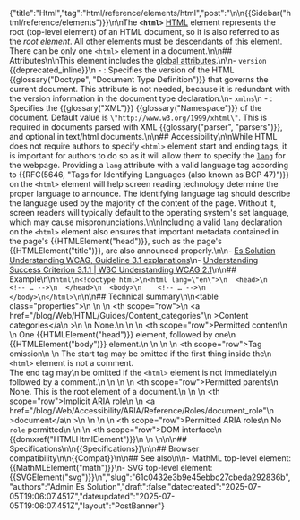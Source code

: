 {"title":"Html","tag":"html/reference/elements/html","post":"\n\n{{Sidebar(\"html/reference/elements\")}}\n\nThe **`<html>`** [HTML](/blog/Web/HTML) element represents the root (top-level element) of an HTML document, so it is also referred to as the _root element_. All other elements must be descendants of this element. There can be only one `<html>` element in a document.\n\n## Attributes\n\nThis element includes the [global attributes](/blog/Web/HTML/Reference/Global_attributes).\n\n- `version` {{deprecated_inline}}\n  - : Specifies the version of the HTML {{glossary(\"Doctype\", \"Document Type Definition\")}} that governs the current document. This attribute is not needed, because it is redundant with the version information in the document type declaration.\n- `xmlns`\n  - : Specifies the {{glossary(\"XML\")}} {{glossary(\"Namespace\")}} of the document. Default value is `\"http://www.w3.org/1999/xhtml\"`. This is required in documents parsed with XML {{glossary(\"parser\", \"parsers\")}}, and optional in text/html documents.\n\n## Accessibility\n\nWhile HTML does not require authors to specify `<html>` element start and ending tags, it is important for authors to do so as it will allow them to specify the [`lang`](/blog/Web/HTML/Reference/Global_attributes/lang) for the webpage. Providing a `lang` attribute with a valid language tag according to {{RFC(5646, \"Tags for Identifying Languages (also known as BCP 47)\")}} on the `<html>` element will help screen reading technology determine the proper language to announce. The identifying language tag should describe the language used by the majority of the content of the page. Without it, screen readers will typically default to the operating system's set language, which may cause mispronunciations.\n\nIncluding a valid `lang` declaration on the `<html>` element also ensures that important metadata contained in the page's {{HTMLElement(\"head\")}}, such as the page's {{HTMLElement(\"title\")}}, are also announced properly.\n\n- [Es Solution Understanding WCAG, Guideline 3.1 explanations](/blog/Web/Accessibility/Guides/Understanding_WCAG/Understandable#guideline_3.1_%e2%80%94_readable_make_text_content_readable_and_understandable)\n- [Understanding Success Criterion 3.1.1 | W3C Understanding WCAG 2.1](https://www.w3.org/WAI/WCAG21/Understanding/language-of-page.html)\n\n## Example\n\n```html\n<!doctype html>\n<html lang=\"en\">\n  <head>\n    <!-- … -->\n  </head>\n  <body>\n    <!-- … -->\n  </body>\n</html>\n```\n\n## Technical summary\n\n<table class=\"properties\">\n  <tbody>\n    <tr>\n      <th scope=\"row\">\n        <a href=\"/blog/Web/HTML/Guides/Content_categories\"\n          >Content categories</a\n        >\n      </th>\n      <td>None.</td>\n    </tr>\n    <tr>\n      <th scope=\"row\">Permitted content</th>\n      <td>\n        One {{HTMLElement(\"head\")}} element, followed by one\n        {{HTMLElement(\"body\")}} element.\n      </td>\n    </tr>\n    <tr>\n      <th scope=\"row\">Tag omission</th>\n      <td>\n        The start tag may be omitted if the first thing inside the\n        <code>&#x3C;html></code> element is not a comment.<br>The end tag may\n        be omitted if the <code>&#x3C;html></code> element is not immediately\n        followed by a comment.\n      </td>\n    </tr>\n    <tr>\n      <th scope=\"row\">Permitted parents</th>\n      <td>None. This is the root element of a document.</td>\n    </tr>\n    <tr>\n      <th scope=\"row\">Implicit ARIA role</th>\n      <td>\n        <a href=\"/blog/Web/Accessibility/ARIA/Reference/Roles/document_role\"\n          >document</a\n        >\n      </td>\n    </tr>\n    <tr>\n      <th scope=\"row\">Permitted ARIA roles</th>\n      <td>No <code>role</code> permitted</td>\n    </tr>\n    <tr>\n      <th scope=\"row\">DOM interface</th>\n      <td>{{domxref(\"HTMLHtmlElement\")}}</td>\n    </tr>\n  </tbody>\n</table>\n\n## Specifications\n\n{{Specifications}}\n\n## Browser compatibility\n\n{{Compat}}\n\n## See also\n\n- MathML top-level element: {{MathMLElement(\"math\")}}\n- SVG top-level element: {{SVGElement(\"svg\")}}\n","slug":"61c0432e3b9e45ebbc27cbeda292836b","authors":"Admin Es Solution","draft":false,"datecreated":"2025-07-05T19:06:07.451Z","dateupdated":"2025-07-05T19:06:07.451Z","layout":"PostBanner"}